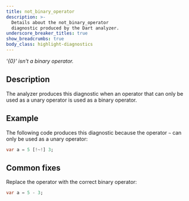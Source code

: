 ```yaml
---
title: not_binary_operator
description: >-
  Details about the not_binary_operator
  diagnostic produced by the Dart analyzer.
underscore_breaker_titles: true
show_breadcrumbs: true
body_class: highlight-diagnostics
---
```


_'{0}' isn't a binary operator._

## Description

The analyzer produces this diagnostic when an operator that can only be
used as a unary operator is used as a binary operator.

## Example

The following code produces this diagnostic because the operator `~` can
only be used as a unary operator:

```dart
var a = 5 [!~!] 3;
```

## Common fixes

Replace the operator with the correct binary operator:

```dart
var a = 5 - 3;
```

